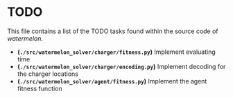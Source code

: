 # TODO
This file contains a list of the TODO tasks found within the source code of *watermelon*.
- **(`./src/watermelon_solver/charger/fitness.py`)** Implement evaluating time
- **(`./src/watermelon_solver/charger/encoding.py`)** Implement decoding for the charger locations
- **(`./src/watermelon_solver/agent/fitness.py`)** Implement the agent fitness function
